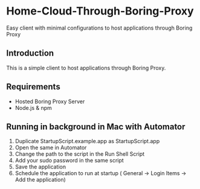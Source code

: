# Home-Cloud-Through-Boring-Proxy
Easy client with minimal configurations to host applications through Boring Proxy


## Introduction
This is a simple client to host applications through Boring Proxy.

## Requirements
- Hosted Boring Proxy Server
- Node.js & npm

## Running in background in Mac with Automator
1. Duplicate StartupScript.example.app as StartupScript.app
2. Open the same in Automator
3. Change the path to the script in the Run Shell Script
4. Add your sudo password in the same script
5. Save the application
6. Schedule the application to run at startup ( General -> Login Items -> Add the application)